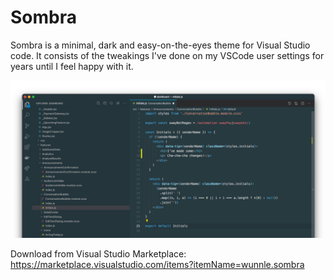 # Sombra

Sombra is a minimal, dark and easy-on-the-eyes theme for Visual Studio code. It consists of the tweakings I've done on my VSCode user settings for years until I feel happy with it.

![a VScode screenshot with Sombra theme](./images/screenshot1.jpg)




Download from Visual Studio Marketplace: https://marketplace.visualstudio.com/items?itemName=wunnle.sombra
